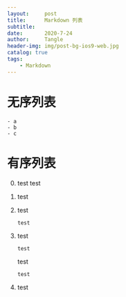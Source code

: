 ```yaml
---
layout:     post
title:      Markdown 列表
subtitle:   
date:       2020-7-24
author:     Tangle
header-img: img/post-bg-ios9-web.jpg
catalog: true
tags:
    - Markdown
---
```


# 无序列表

```
- a
- b
- c
```

# 有序列表

0. test
test

0. test

0. test
    ```
    test
    ```

0. test
   ```
   test
   ```
   test
   ```
   test
   ```
0. test

